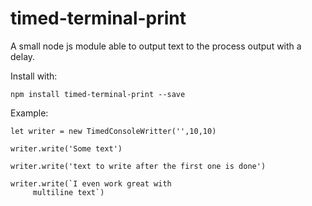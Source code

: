 # timed-terminal-print
A small node js module able to output text to the process output with a delay.

Install with:

`npm install timed-terminal-print --save`

Example:

```javscript
let writer = new TimedConsoleWritter('',10,10)

writer.write('Some text')

writer.write('text to write after the first one is done')

writer.write(`I even work great with
     multiline text`)
```